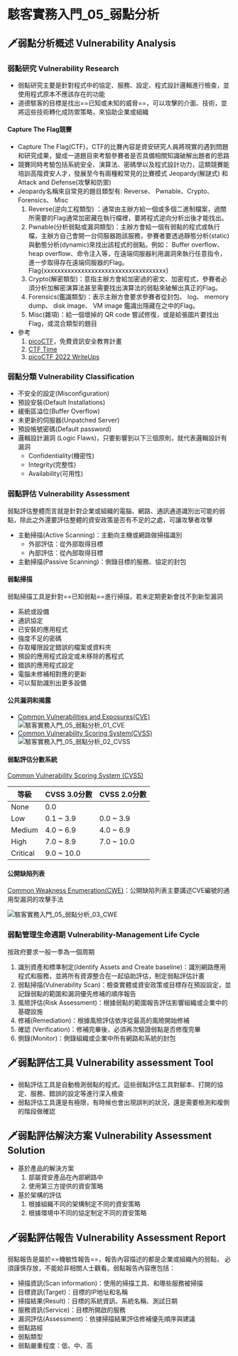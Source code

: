 # 駭客實務入門_05_弱點分析
## 🗡弱點分析概述 Vulnerability Analysis
### 弱點研究 Vulnerability Research
- 弱點研究主要是針對程式中的協定、服務、設定、程式設計邏輯進行檢查，並使用程式原本不應該存在的功能
- 道德駭客的目標是找出==已知或未知的威脅==，可以攻擊的介面、技術，並將這些技術轉化成防禦策略，來協助企業或組織

#### Capture The Flag競賽
- Capture The Flag(CTF)，CTF的比賽內容是資安研究人員將現實的遇到問題和研究成果，變成一道題目來考驗參賽者是否具備相關知識破解出題者的思路
- 競賽同時考驗包括系統安全、演算法、密碼學以及程式設計功力，這類競賽能培訓高階資安人才，發展至今有兩種較常見的比賽模式 Jeopardy(解謎式) 和 Attack and Defense(攻擊和防禦)
- Jeopardy名稱來自常見的題目類型有: Reverse、 Pwnable、Crypto、 Forensics、 Misc
	1. Reverse(逆向工程類型) ：通常由主辦方給一個或多個二進制檔案，過關所需要的Flag通常加密藏在執行檔裡，要將程式逆向分析出後才能找出。
	2. Pwnable(分析弱點或漏洞類型)：主辦方會給一個有弱點的程式或執行檔，主辦方自己會開一台伺服器跑該服務，參賽者要透過靜態分析(static)與動態分析(dynamic)來找出該程式的弱點。例如： Buffer overflow、heap overflow、命令注入等，在遠端伺服器利用漏洞來執行任意指令，進一步取得存在遠端伺服器的Flag。Flag{xxxxxxxxxxxxxxxxxxxxxxxxxxxxxxxxxxxx}
	3. Crypto(解密類型)：意指主辦方會給加密過的密文、加密程式，參賽者必須分析加解密演算法甚至需要找出演算法的弱點來破解出真正的Flag。
	4. Forensics(鑑識類型)：表示主辦方會要求參賽者從封包、 log、 memory dump、 disk image、 VM image 鑑識出隱藏在之中的Flag。
	5. Misc(雜項)：給一個壞掉的 QR code 嘗試修復，或是給張圖片要找出Flag，或混合類型的題目
- 參考
	1. [picoCTF](https://picoctf.org/)，免費資訊安全教育計畫
	2. [CTF Time](https://ctftime.org/)
	3. [picoCTF 2022 WriteUps](https://blog.maple3142.net/2022/03/29/picoctf-2022-writeups/ "https://blog.maple3142.net/2022/03/29/picoctf-2022-writeups/")

### 弱點分類 Vulnerability Classification
- 不安全的設定(Misconfiguration)
- 預設安裝(Default Installations)
- 緩衝區溢位(Buffer Overflow)
- 未更新的伺服器(Unpatched Server)
- 預設帳號密碼(Default password)
- 邏輯設計漏洞 (Logic Flaws)，只要影響到以下三個原則，就代表邏輯設計有漏洞
	- Confidentiality(機密性)
	- Integrity(完整性)
	- Availability(可用性)

### 弱點評估 Vulnerability Assessment
弱點評估整體而言就是針對企業或組織的電腦、網路、通訊通道識別出可能的弱點，除此之外還要評估整體的資安政策是否有不足的之處，可讓攻擊者攻擊

- 主動掃描(Active Scanning)：主動向主機或網路做掃描識別
	- 外部評估：從外部取得目標
	- 內部評估：從內部取得目標
- 主動掃描(Passive Scanning)：側錄目標的服務、協定的封包

#### 弱點掃描
弱點掃描工具是針對==已知弱點==進行掃描，若未定期更新會找不到新型漏洞

- 系統或設備
- 通訊協定
- 已安裝的應用程式
- 強度不足的密碼
- 存取權限設定錯誤的檔案或資料夾
- 預設的應用程式設定或未移除的舊程式
- 錯誤的應用程式設定
- 電腦未修補相對應的更新
- 可以幫助識別出更多設備

#### 公共漏洞和揭露
- [Common Vulnerabilities and Exposures(CVE)](https://cve.mitre.org/)
	![駭客實務入門_05_弱點分析_01_CVE](https://github.com/MickeyHuang233/CodingStudyNote/blob/main/05_%E8%B3%87%E5%AE%89%E6%8A%80%E8%A1%93/%F0%9F%97%A1%E9%A7%AD%E5%AE%A2%E5%AF%A6%E5%8B%99%E5%85%A5%E9%96%80/images/%E9%A7%AD%E5%AE%A2%E5%AF%A6%E5%8B%99%E5%85%A5%E9%96%80_05_%E5%BC%B1%E9%BB%9E%E5%88%86%E6%9E%90_01_CVE.png?raw=true)
- [Common Vulnerability Scoring System(CVSS)](https://www.first.org/cvss/)
	![駭客實務入門_05_弱點分析_02_CVSS](https://github.com/MickeyHuang233/CodingStudyNote/blob/main/05_%E8%B3%87%E5%AE%89%E6%8A%80%E8%A1%93/%F0%9F%97%A1%E9%A7%AD%E5%AE%A2%E5%AF%A6%E5%8B%99%E5%85%A5%E9%96%80/images/%E9%A7%AD%E5%AE%A2%E5%AF%A6%E5%8B%99%E5%85%A5%E9%96%80_05_%E5%BC%B1%E9%BB%9E%E5%88%86%E6%9E%90_02_CVSS.png?raw=true)

#### 弱點評估分數系統
[Common Vulnerability Scoring System (CVSS)](https://nvd.nist.gov/vuln-metrics/cvss)

| 等級     | CVSS 3.0分數 | CVSS 2.0分數 |
| -------- | ------------ | ------------ |
| None     | 0.0          |              |
| Low      | 0.1 ~ 3.9    | 0.0 ~ 3.9    |
| Medium   | 4.0 ~ 6.9    | 4.0 ~ 6.9    |
| High     | 7.0 ~ 8.9    | 7.0 ~ 10.0   | 
| Critical | 9.0 ~ 10.0   |              |

#### 公開缺陷列表
[Common Weakness Enumeration(CWE)](https://cwe.mitre.org/)：公開缺陷列表主要講述CVE編號的通用型漏洞的攻擊手法

![駭客實務入門_05_弱點分析_03_CWE](https://github.com/MickeyHuang233/CodingStudyNote/blob/main/05_%E8%B3%87%E5%AE%89%E6%8A%80%E8%A1%93/%F0%9F%97%A1%E9%A7%AD%E5%AE%A2%E5%AF%A6%E5%8B%99%E5%85%A5%E9%96%80/images/%E9%A7%AD%E5%AE%A2%E5%AF%A6%E5%8B%99%E5%85%A5%E9%96%80_05_%E5%BC%B1%E9%BB%9E%E5%88%86%E6%9E%90_03_CWE.png?raw=true)

### 弱點管理生命週期 Vulnerability-Management Life Cycle
按政府要求一般一季為一個周期

1. 識別資產和標準制定(Identify Assets and Create baseline)：識別網路應用程式和服務，並將所有資源整合在一起協助評估，制定弱點評估計畫
2. 弱點掃描(Vulnerability Scan)：檢查實體或資安政策或目標存在預設設定，並記錄弱點的範圍和漏洞優先修補的順序報告
3. 風險評估(Risk Assessment)：根據弱點的範圍報告評估影響組織或企業中的基礎設施
4. 修補(Remediation)：根據風險評估依序從最高的風險開始修補
5. 確認 (Verification)：修補完畢後，必須再次驗證弱點是否修復完畢
6. 側錄(Monitor)：側錄組織或企業中所有網路和系統的封包

## 🗡弱點評估工具 Vulnerability assessment Tool
- 弱點評估工具是自動檢測弱點的程式。這些弱點評估工具對腳本、打開的協定、服務、錯誤的設定等進行深入檢查
- 弱點評估工具還是有極限，有時候也會出現誤判的狀況，還是需要檢測和複側的階段做確認

## 🗡弱點評估解決方案 Vulnerability Assessment Solution
- 基於產品的解決方案
	1. 部屬資安產品在內部網路中
	2. 使用第三方提供的資安策略
- 基於架構的評估
	1. 根據組織不同的架構制定不同的資安策略
	2. 根據環境中不同的協定制定不同的資安策略

## 🗡弱點評估報告 Vulnerability Assessment Report
弱點報告是屬於==機敏性報告==，報告內容描述的都是企業或組織內的弱點， 必須謹慎存放，不能給非相關人士觀看。弱點報告內容應包括：

- 掃描資訊(Scan information)：使用的掃描工具、和哪些服務被掃描
- 目標資訊(Target)：目標的IP地址和名稱
- 掃描結果(Result)：目標的系統資訊、系統名稱、測試日期
- 服務資訊(Service)：目標所開啟的服務
- 漏洞評估(Assessment)：依據掃描結果評估修補優先順序與建議
- 弱點路經
- 弱點類型
- 弱點嚴重程度：低、中、高
